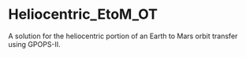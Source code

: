 # Heliocentric_EtoM_OT
A solution for the heliocentric portion of an Earth to Mars orbit transfer using GPOPS-II.
